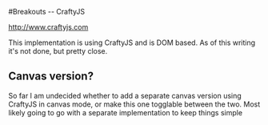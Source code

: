 #Breakouts -- CraftyJS

http://www.craftyjs.com

This implementation is using CraftyJS and is DOM based. As of this writing it's not done, but pretty close.
  
## Canvas version?
So far I am undecided whether to add a separate canvas version using CraftyJS in canvas mode, or make this one togglable
between the two. Most likely going to go with a separate implementation to keep things simple

